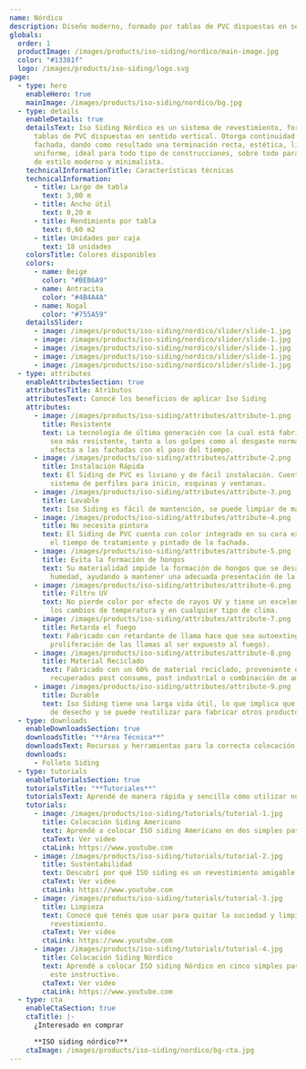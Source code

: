 ```yaml
---
name: Nórdico
description: Diseño moderno, formado por tablas de PVC dispuestas en sentido vertical.
globals:
  order: 1
  productImage: /images/products/iso-siding/nordico/main-image.jpg
  color: "#13381f"
  logo: /images/products/iso-siding/logo.svg
page:
  - type: hero
    enableHero: true
    mainImage: /images/products/iso-siding/nordico/bg.jpg
  - type: details
    enableDetails: true
    detailsText: Iso Siding Nórdico es un sistema de revestimiento, formado por
      tablas de PVC dispuestas en sentido vertical. Otorga continuidad a la
      fachada, dando como resultado una terminación recta, estética, limpia y
      uniforme, ideal para todo tipo de construcciones, sobre todo para fachadas
      de estilo moderno y minimalista.
    technicalInformationTitle: Características técnicas
    technicalInformation:
      - title: Largo de tabla
        text: 3,00 m
      - title: Ancho útil
        text: 0,20 m
      - title: Rendimiento por tabla
        text: 0,60 m2
      - title: Unidades por caja
        text: 18 unidades
    colorsTitle: Colores disponibles
    colors:
      - name: Beige
        color: "#BEB6A9"
      - name: Antracita
        color: "#4B4A4A"
      - name: Nogal
        color: "#755A59"
    detailsSlider:
      - image: /images/products/iso-siding/nordico/slider/slide-1.jpg
      - image: /images/products/iso-siding/nordico/slider/slide-1.jpg
      - image: /images/products/iso-siding/nordico/slider/slide-1.jpg
      - image: /images/products/iso-siding/nordico/slider/slide-1.jpg
      - image: /images/products/iso-siding/nordico/slider/slide-1.jpg
  - type: attributes
    enableAttributesSection: true
    attributesTitle: Atributos
    attributesText: Conocé los beneficios de aplicar Iso Siding
    attributes:
      - image: /images/products/iso-siding/attributes/attribute-1.png
        title: Resistente
        text: La tecnología de última generación con la cual está fabricado, permite que
          sea más resistente, tanto a los golpes como al desgaste normal que
          afecta a las fachadas con el paso del tiempo.
      - image: /images/products/iso-siding/attributes/attribute-2.png
        title: Instalación Rápida
        text: El Siding de PVC es liviano y de fácil instalación. Cuenta con un completo
          sistema de perfiles para inicio, esquinas y ventanas.
      - image: /images/products/iso-siding/attributes/attribute-3.png
        title: Lavable
        text: Iso Siding es fácil de mantención, se puede limpiar de manera sencilla.
      - image: /images/products/iso-siding/attributes/attribute-4.png
        title: No necesita pintura
        text: El Siding de PVC cuenta con color integrado en su cara exterior, ahorrando
          el tiempo de tratamiento y pintado de la fachada.
      - image: /images/products/iso-siding/attributes/attribute-5.png
        title: Evita la formación de hongos
        text: Su materialidad impide la formación de hongos que se desarrollan con la
          humedad, ayudando a mantener una adecuada presentación de la fachada.
      - image: /images/products/iso-siding/attributes/attribute-6.png
        title: Filtro UV
        text: No pierde color por efecto de rayos UV y tiene un excelente desempeño ante
          los cambios de temperatura y en cualquier tipo de clima.
      - image: /images/products/iso-siding/attributes/attribute-7.png
        title: Retarda el fuego
        text: Fabricado con retardante de llama hace que sea autoextinguible (retarda la
          proliferación de las llamas al ser expuesto al fuego).
      - image: /images/products/iso-siding/attributes/attribute-8.png
        title: Material Reciclado
        text: Fabricado con un 60% de material reciclado, proveniente de materiales
          recuperados post consumo, post industrial o combinación de ambos.
      - image: /images/products/iso-siding/attributes/attribute-9.png
        title: Durable
        text: Iso Siding tiene una larga vida útil, lo que implica que no es un material
          de desecho y se puede reutilizar para fabricar otros productos.
  - type: downloads
    enableDownloadsSection: true
    downloadsTitle: "**Área Técnica**"
    downloadsText: Recursos y herramientas para la correcta colocación de nuestros productos.
    downloads:
      - Folleto Siding
  - type: tutorials
    enableTutorialsSection: true
    tutorialsTitle: "**Tutoriales**"
    tutorialsText: Aprendé de manera rápida y sencilla cómo utilizar nuestros productos.
    tutorials:
      - image: /images/products/iso-siding/tutorials/tutorial-1.jpg
        title: Colocación Siding Americano
        text: Aprendé a colocar ISO siding Americano en dos simples pasos en este video.
        ctaText: Ver video
        ctaLink: https://www.youtube.com
      - image: /images/products/iso-siding/tutorials/tutorial-2.jpg
        title: Sustentabilidad
        text: Descubrí por qué ISO siding es un revestimiento amigable y ecológico.
        ctaText: Ver video
        ctaLink: https://www.youtube.com
      - image: /images/products/iso-siding/tutorials/tutorial-3.jpg
        title: Limpieza
        text: Conocé qué tenés que usar para quitar la suciedad y limpiar tu
          revestimiento.
        ctaText: Ver video
        ctaLink: https://www.youtube.com
      - image: /images/products/iso-siding/tutorials/tutorial-4.jpg
        title: Colocación Siding Nórdico
        text: Aprendé a colocar ISO siding Nórdico en cinco simples pasos a través de
          este instructivo.
        ctaText: Ver video
        ctaLink: https://www.youtube.com
  - type: cta
    enableCtaSection: true
    ctaTitle: |-
      ¿Interesado en comprar

      **ISO siding nórdico?**
    ctaImage: /images/products/iso-siding/nordico/bg-cta.jpg
---
```

